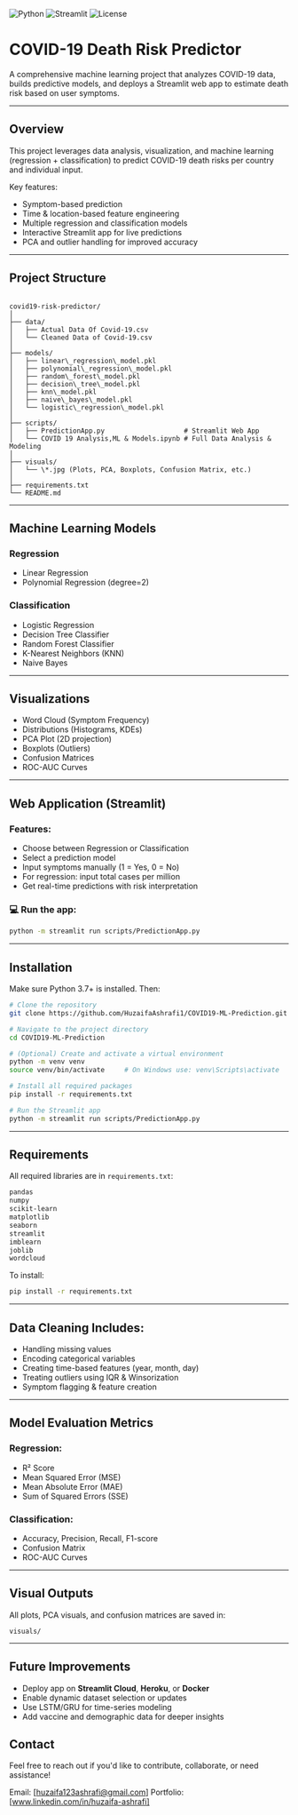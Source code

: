 ![Python](https://img.shields.io/badge/Python-3.9%2B-blue)
![Streamlit](https://img.shields.io/badge/Built%20With-Streamlit-red)
![License](https://img.shields.io/github/license/HuzaifaAshrafi1/COVID19-ML-Prediction)

#  COVID-19 Death Risk Predictor

A comprehensive machine learning project that analyzes COVID-19 data, builds predictive models, and deploys a Streamlit web app to estimate death risk based on user symptoms.

---

## Overview

This project leverages data analysis, visualization, and machine learning (regression + classification) to predict COVID-19 death risks per country and individual input.

Key features:
- Symptom-based prediction
- Time & location-based feature engineering
- Multiple regression and classification models
- Interactive Streamlit app for live predictions
- PCA and outlier handling for improved accuracy

---

## Project Structure

```

covid19-risk-predictor/
│
├── data/
│   ├── Actual Data Of Covid-19.csv
│   └── Cleaned Data of Covid-19.csv
│
├── models/
│   ├── linear\_regression\_model.pkl
│   ├── polynomial\_regression\_model.pkl
│   ├── random\_forest\_model.pkl
│   ├── decision\_tree\_model.pkl
│   ├── knn\_model.pkl
│   ├── naive\_bayes\_model.pkl
│   └── logistic\_regression\_model.pkl
│
├── scripts/
│   ├── PredictionApp.py                    # Streamlit Web App
│   └── COVID 19 Analysis,ML & Models.ipynb # Full Data Analysis & Modeling
│
├── visuals/
│   └── \*.jpg (Plots, PCA, Boxplots, Confusion Matrix, etc.)
│
├── requirements.txt
└── README.md

````

---

## Machine Learning Models

### Regression
-  Linear Regression
-  Polynomial Regression (degree=2)

### Classification
-  Logistic Regression
-  Decision Tree Classifier
-  Random Forest Classifier
-  K-Nearest Neighbors (KNN)
-  Naive Bayes

---

## Visualizations

- Word Cloud (Symptom Frequency)
- Distributions (Histograms, KDEs)
- PCA Plot (2D projection)
- Boxplots (Outliers)
- Confusion Matrices
- ROC-AUC Curves

---

## Web Application (Streamlit)

### Features:
- Choose between Regression or Classification
- Select a prediction model
- Input symptoms manually (1 = Yes, 0 = No)
- For regression: input total cases per million
- Get real-time predictions with risk interpretation

### 💻 Run the app:

```bash
python -m streamlit run scripts/PredictionApp.py
````

---

## Installation

Make sure Python 3.7+ is installed. Then:

```bash
# Clone the repository
git clone https://github.com/HuzaifaAshrafi1/COVID19-ML-Prediction.git

# Navigate to the project directory
cd COVID19-ML-Prediction

# (Optional) Create and activate a virtual environment
python -m venv venv
source venv/bin/activate     # On Windows use: venv\Scripts\activate

# Install all required packages
pip install -r requirements.txt

# Run the Streamlit app
python -m streamlit run scripts/PredictionApp.py

```

---

## Requirements

All required libraries are in `requirements.txt`:

```txt
pandas
numpy
scikit-learn
matplotlib
seaborn
streamlit
imblearn
joblib
wordcloud
```

To install:

```bash
pip install -r requirements.txt
```

---

## Data Cleaning Includes:

* Handling missing values
* Encoding categorical variables
* Creating time-based features (year, month, day)
* Treating outliers using IQR & Winsorization
* Symptom flagging & feature creation

---

## Model Evaluation Metrics

### Regression:

* R² Score
* Mean Squared Error (MSE)
* Mean Absolute Error (MAE)
* Sum of Squared Errors (SSE)

### Classification:

* Accuracy, Precision, Recall, F1-score
* Confusion Matrix
* ROC-AUC Curves

---

## Visual Outputs

All plots, PCA visuals, and confusion matrices are saved in:

```
visuals/
```

---

## Future Improvements

* Deploy app on **Streamlit Cloud**, **Heroku**, or **Docker**
* Enable dynamic dataset selection or updates
* Use LSTM/GRU for time-series modeling
* Add vaccine and demographic data for deeper insights

## Contact

Feel free to reach out if you'd like to contribute, collaborate, or need assistance!

Email: [huzaifa123ashrafi@gmail.com]
Portfolio: [www.linkedin.com/in/huzaifa-ashrafi]

